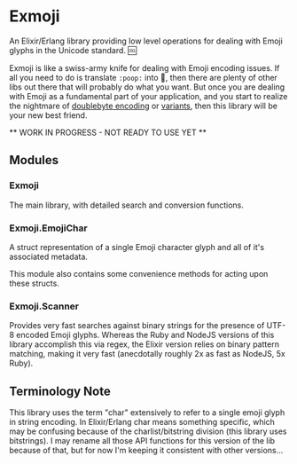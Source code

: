 Exmoji
======
An Elixir/Erlang library providing low level operations for dealing with Emoji
glyphs in the Unicode standard. :cool:

Exmoji is like a swiss-army knife for dealing with Emoji encoding issues. If all
you need to do is translate `:poop:` into :poop:, then there are plenty of other
libs out there that will probably do what you want.  But once you are dealing
with Emoji as a fundamental part of your application, and you start to realize
the nightmare of [doublebyte encoding][doublebyte] or [variants][variant], then
this library will be your new best friend.

** WORK IN PROGRESS - NOT READY TO USE YET **


Modules
-------

### Exmoji
The main library, with detailed search and conversion functions.

### Exmoji.EmojiChar
A struct representation of a single Emoji character glyph and all of it's
associated metadata.

This module also contains some convenience methods for acting upon these
structs.

### Exmoji.Scanner
Provides very fast searches against binary strings for the presence of UTF-8
encoded Emoji glyphs.  Whereas the Ruby and NodeJS versions of this library
accomplish this via regex, the Elixir version relies on binary pattern matching,
making it very fast (anecdotally roughly 2x as fast as NodeJS, 5x Ruby).


Terminology Note
----------------
This library uses the term "char" extensively to refer to a single emoji glyph
in string encoding.  In Elixir/Erlang char means something specific, which
may be confusing because of the charlist/bitstring division (this library uses
bitstrings).  I may rename all those API functions for this version of the lib
because of that, but for now I'm keeping it consistent with other versions...

[doublebyte]: http://www.quora.com/Why-does-using-emoji-reduce-my-SMS-character-limit-to-70
[variant]: http://en.wikipedia.org/wiki/Variant_form_(Unicode)
